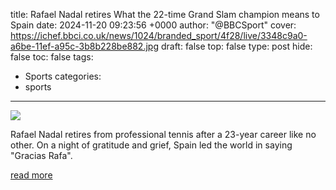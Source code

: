 title: Rafael Nadal retires What the 22-time Grand Slam champion means to Spain
date: 2024-11-20 09:23:56 +0000
author: "@BBCSport"
cover: https://ichef.bbci.co.uk/news/1024/branded_sport/4f28/live/3348c9a0-a6be-11ef-a95c-3b8b228be882.jpg
draft: false
top: false
type: post
hide: false
toc: false
tags:
  - Sports
categories:
  - sports
---

![](https://ichef.bbci.co.uk/news/1024/branded_sport/4f28/live/3348c9a0-a6be-11ef-a95c-3b8b228be882.jpg)

Rafael Nadal retires from professional tennis after a 23-year career like no other. On a night of gratitude and grief, Spain led the world in saying "Gracias Rafa".

[read more](https://www.bbc.com/sport/tennis/articles/c0k82g8lzn0o)

